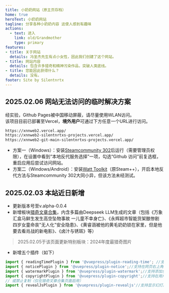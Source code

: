 ```yaml
---
title: 小奶奶网站（原主页存档）
home: true
heroText: 小奶奶网站
tagline: 分享各种小奶奶内容 这使人感到有趣味
actions:
  - text: 进入
    link: old/Grandmother
    type: primary
features:
- title: 关于网站
  details: 冯圣杰先生有点小女性，因此我们创建了这个网站。
- title: 网站内容
  details: 包含许多猎奇和精神污染作品，突破人类底线。
- title: 您能因此获得什么？
  details: 没有。
footer: Site by Silentnrtx
---
```


## 2025.02.06 网站无法访问的临时解决方案

经实验，Github Pages被中国移动屏蔽，请尽量使用WLAN访问。  
该项目目前已部署至Vercel，**境外用户**可通过下方任意一个URL进行访问。  

```txt
https://xnnweb2.vercel.app/
https://xnnweb2-silentnrtxs-projects.vercel.app/
https://xnnweb2-git-main-silentnrtxs-projects.vercel.app/
```

- 方案一（Windows）：安装[Steamcommunity 302](https://www.dogfight360.com/blog/686/)后运行（需要管理员权限），在设置中看到“本地反代服务选择”一项，勾选“Github 访问”前复选框，重启应用后尝试访问网站。
- 方案二（Windows/Android）：安装[Watt Toolkit](https://steampp.net/)（原Steam++），开启本地反代方法与Steamcommunity 302大同小异，但该方法未经测试。

## 2025.02.03 本站近日新增

- 更新版本号至v.alpha-0.0.4
- <Badge type="tip" text="ContentUpdate" vertical="middle" /> 新增板块[猎奇文章合集](RyoukiArticle.md)，内含多篇由Deepseek LLM生成的文章（包括《万象汇盒马鲜生发生高空坠物事故 一儿童不幸身亡》、《永辉超市智能货架酿惨剧 四岁女童命丧"无人化"安全隐患》、《黄睿涵被他的黄毛奶奶锁在家里，但是他要去看肖战的新电影》、《卤汁与锈斑》等）

> 2025.02.05于该页面更新特别板块：2024年度最猎奇图片

- <Badge type="important" text="CoreUpdate" vertical="middle" /> 新增五个插件（如下）

```js title=".vuepress/config.js"
import { readingTimePlugin } from '@vuepress/plugin-reading-time'; //支持显示阅读所需时间（未启用）
import { noticePlugin } from '@vuepress/plugin-notice';//支持在网页右上角显示通知
import { watermarkPlugin } from '@vuepress/plugin-watermark';//支持添加水印（仅在猎奇文章合集页面启用）
import { copyrightPlugin } from '@vuepress/plugin-copyright';//支持在用户复制时追加版权信息（未启用）
// 或禁止复制（仅在猎奇文章合集页面启用）
import { revealJsPlugin } from '@vuepress/plugin-revealjs'//支持显示幻灯片
```
